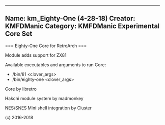 -----------------------
Name: km_Eighty-One (4-28-18)
Creator: KMFDManic
Category: KMFDManic Experimental Core Set
-----------------------
=== Eighty-One Core for RetroArch ===

Module adds support for ZX81

Available executables and arguments to run Core:
- /bin/81 <rom> <clover_args>
- /bin/eighty-one <rom> <clover_args>

Core by libretro

Hakchi module system by madmonkey

NES/SNES Mini shell integration by Cluster

(c) 2016-2018
